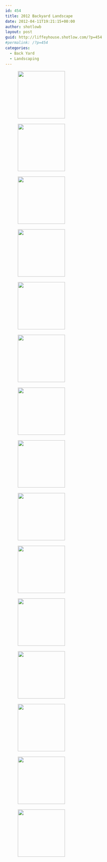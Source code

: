 ```yaml
---
id: 454
title: 2012 Backyard Landscape
date: 2012-04-11T19:21:15+00:00
author: shotlowb
layout: post
guid: http://liffeyhouse.shotlow.com/?p=454
#permalink: /?p=454
categories:
  - Back Yard
  - Landscaping
---
```

<div id='gallery-10' class='gallery galleryid-454 gallery-columns-3 gallery-size-thumbnail'>
  <figure class='gallery-item'>

  <div class='gallery-icon portrait'>
    <a href='/vendor/img/uploads/2012/04/P4040030.jpg'><img width="150" height="150" src="/vendor/img/uploads/2012/04/P4040030-150x150.jpg" class="attachment-thumbnail size-thumbnail" alt="" srcset="/vendor/img/uploads/2012/04/P4040030-150x150.jpg 150w, /vendor/img/uploads/2012/04/P4040030-100x100.jpg 100w" sizes="100vw" /></a>
  </div></figure><figure class='gallery-item'>

  <div class='gallery-icon portrait'>
    <a href='/vendor/img/uploads/2012/04/P4040029.jpg'><img width="150" height="150" src="/vendor/img/uploads/2012/04/P4040029-150x150.jpg" class="attachment-thumbnail size-thumbnail" alt="" srcset="/vendor/img/uploads/2012/04/P4040029-150x150.jpg 150w, /vendor/img/uploads/2012/04/P4040029-100x100.jpg 100w" sizes="100vw" /></a>
  </div></figure><figure class='gallery-item'>

  <div class='gallery-icon portrait'>
    <a href='/vendor/img/uploads/2012/04/P4040028.jpg'><img width="150" height="150" src="/vendor/img/uploads/2012/04/P4040028-150x150.jpg" class="attachment-thumbnail size-thumbnail" alt="" srcset="/vendor/img/uploads/2012/04/P4040028-150x150.jpg 150w, /vendor/img/uploads/2012/04/P4040028-100x100.jpg 100w" sizes="100vw" /></a>
  </div></figure><figure class='gallery-item'>

  <div class='gallery-icon landscape'>
    <a href='/vendor/img/uploads/2012/04/P4040027.jpg'><img width="150" height="150" src="/vendor/img/uploads/2012/04/P4040027-150x150.jpg" class="attachment-thumbnail size-thumbnail" alt="" srcset="/vendor/img/uploads/2012/04/P4040027-150x150.jpg 150w, /vendor/img/uploads/2012/04/P4040027-100x100.jpg 100w" sizes="100vw" /></a>
  </div></figure><figure class='gallery-item'>

  <div class='gallery-icon landscape'>
    <a href='/vendor/img/uploads/2012/04/P4040026.jpg'><img width="150" height="150" src="/vendor/img/uploads/2012/04/P4040026-150x150.jpg" class="attachment-thumbnail size-thumbnail" alt="" srcset="/vendor/img/uploads/2012/04/P4040026-150x150.jpg 150w, /vendor/img/uploads/2012/04/P4040026-100x100.jpg 100w" sizes="100vw" /></a>
  </div></figure><figure class='gallery-item'>

  <div class='gallery-icon portrait'>
    <a href='/vendor/img/uploads/2012/04/P4040025.jpg'><img width="150" height="150" src="/vendor/img/uploads/2012/04/P4040025-150x150.jpg" class="attachment-thumbnail size-thumbnail" alt="" srcset="/vendor/img/uploads/2012/04/P4040025-150x150.jpg 150w, /vendor/img/uploads/2012/04/P4040025-100x100.jpg 100w" sizes="100vw" /></a>
  </div></figure><figure class='gallery-item'>

  <div class='gallery-icon portrait'>
    <a href='/vendor/img/uploads/2012/04/P4040024.jpg'><img width="150" height="150" src="/vendor/img/uploads/2012/04/P4040024-150x150.jpg" class="attachment-thumbnail size-thumbnail" alt="" srcset="/vendor/img/uploads/2012/04/P4040024-150x150.jpg 150w, /vendor/img/uploads/2012/04/P4040024-100x100.jpg 100w" sizes="100vw" /></a>
  </div></figure><figure class='gallery-item'>

  <div class='gallery-icon landscape'>
    <a href='/vendor/img/uploads/2012/04/P4040022.jpg'><img width="150" height="150" src="/vendor/img/uploads/2012/04/P4040022-150x150.jpg" class="attachment-thumbnail size-thumbnail" alt="" srcset="/vendor/img/uploads/2012/04/P4040022-150x150.jpg 150w, /vendor/img/uploads/2012/04/P4040022-100x100.jpg 100w" sizes="100vw" /></a>
  </div></figure><figure class='gallery-item'>

  <div class='gallery-icon landscape'>
    <a href='/vendor/img/uploads/2012/04/P4040021.jpg'><img width="150" height="150" src="/vendor/img/uploads/2012/04/P4040021-150x150.jpg" class="attachment-thumbnail size-thumbnail" alt="" srcset="/vendor/img/uploads/2012/04/P4040021-150x150.jpg 150w, /vendor/img/uploads/2012/04/P4040021-100x100.jpg 100w" sizes="100vw" /></a>
  </div></figure><figure class='gallery-item'>

  <div class='gallery-icon landscape'>
    <a href='/vendor/img/uploads/2012/04/P4040020.jpg'><img width="150" height="150" src="/vendor/img/uploads/2012/04/P4040020-150x150.jpg" class="attachment-thumbnail size-thumbnail" alt="" srcset="/vendor/img/uploads/2012/04/P4040020-150x150.jpg 150w, /vendor/img/uploads/2012/04/P4040020-100x100.jpg 100w" sizes="100vw" /></a>
  </div></figure><figure class='gallery-item'>

  <div class='gallery-icon portrait'>
    <a href='/vendor/img/uploads/2012/04/P3280012.jpg'><img width="150" height="150" src="/vendor/img/uploads/2012/04/P3280012-150x150.jpg" class="attachment-thumbnail size-thumbnail" alt="" srcset="/vendor/img/uploads/2012/04/P3280012-150x150.jpg 150w, /vendor/img/uploads/2012/04/P3280012-100x100.jpg 100w" sizes="100vw" /></a>
  </div></figure><figure class='gallery-item'>

  <div class='gallery-icon portrait'>
    <a href='/vendor/img/uploads/2012/04/P3280009.jpg'><img width="150" height="150" src="/vendor/img/uploads/2012/04/P3280009-150x150.jpg" class="attachment-thumbnail size-thumbnail" alt="" srcset="/vendor/img/uploads/2012/04/P3280009-150x150.jpg 150w, /vendor/img/uploads/2012/04/P3280009-100x100.jpg 100w" sizes="100vw" /></a>
  </div></figure><figure class='gallery-item'>

  <div class='gallery-icon landscape'>
    <a href='/vendor/img/uploads/2012/04/P3280008.jpg'><img width="150" height="150" src="/vendor/img/uploads/2012/04/P3280008-150x150.jpg" class="attachment-thumbnail size-thumbnail" alt="" srcset="/vendor/img/uploads/2012/04/P3280008-150x150.jpg 150w, /vendor/img/uploads/2012/04/P3280008-100x100.jpg 100w" sizes="100vw" /></a>
  </div></figure><figure class='gallery-item'>

  <div class='gallery-icon landscape'>
    <a href='/vendor/img/uploads/2012/04/P3280007.jpg'><img width="150" height="150" src="/vendor/img/uploads/2012/04/P3280007-150x150.jpg" class="attachment-thumbnail size-thumbnail" alt="" srcset="/vendor/img/uploads/2012/04/P3280007-150x150.jpg 150w, /vendor/img/uploads/2012/04/P3280007-100x100.jpg 100w" sizes="100vw" /></a>
  </div></figure><figure class='gallery-item'>

  <div class='gallery-icon landscape'>
    <a href='/vendor/img/uploads/2012/04/P3280006.jpg'><img width="150" height="150" src="/vendor/img/uploads/2012/04/P3280006-150x150.jpg" class="attachment-thumbnail size-thumbnail" alt="" srcset="/vendor/img/uploads/2012/04/P3280006-150x150.jpg 150w, /vendor/img/uploads/2012/04/P3280006-100x100.jpg 100w" sizes="100vw" /></a>
  </div></figure>
</div>
